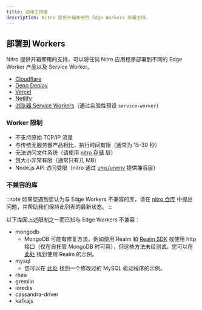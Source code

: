 ```yaml
---
title: 边缘工作者
description: Nitro 提供开箱即用的 Edge Workers 部署支持。
---
```


## 部署到 Workers

Nitro 提供开箱即用的支持，可以将任何 Nitro 应用程序部署到不同的 Edge Worker 产品以及 Service Worker。

* [Cloudflare](https://nitro.build/deploy/providers/cloudflare)
* [Deno Deploy](https://nitro.build/deploy/providers/deno-deploy)
* [Vercel](https://nitro.build/deploy/providers/vercel#vercel-edge-functions)
* [Netlify](https://nitro.build/deploy/providers/netlify#netlify-edge-functions)
* [浏览器 Service Workers](https://developer.mozilla.org/en-US/docs/Web/API/Service_Worker_API)（通过实验性预设 `service-worker`）

### Worker 限制

* 不支持原始 TCP/IP 流量
* 与传统无服务器产品相比，执行时间有限（通常为 15-30 秒）
* 无法访问文件系统（请使用 [nitro 存储](/docs/nitro/guide/storage) 层）
* 包大小非常有限（通常只有几 MB）
* Node.js API 访问受限（nitro 通过 [unjs/unenv](https://github.com/unjs/unenv) 提供兼容层）

### 不兼容的库

::note
如果您遇到您认为与 Edge Workers 不兼容的库，请在 [nitro 仓库](https://github.com/nitrojs/nitro/issues/new/choose) 中提出问题，并帮助我们保持此列表的最新状态。
::

以下库因上述限制之一而已知与 Edge Workers 不兼容：

* mongodb
  * MongoDB 可能有修复方法，例如使用 Realm 和 [Realm SDK](https://www.mongodb.com/docs/realm/sdk/node/) 或使用 http 接口（仅在自托管 MongoDB 时可用），但这些方法未经测试。您可以在 [此处](https://github.com/albionstatus/albionstatus-backend/) 找到使用 Realm 的示例。
* mysql
  * 您可以在 [此处](https://github.com/cloudflare/worker-template-mysql) 找到一个修改过的 MySQL 驱动程序的示例。
* rhea
* gremlin
* ioredis
* cassandra-driver
* kafkajs

